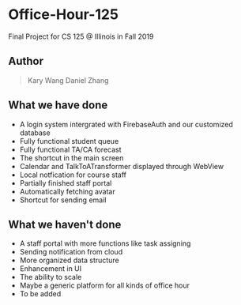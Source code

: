 # Office-Hour-125
Final Project for CS 125 @ Illinois in Fall 2019
## Author
> Kary Wang
> Daniel Zhang
## What we have done
+ A login system intergrated with FirebaseAuth and our customized database
+ Fully functional student queue
+ Fully functional TA/CA forecast
+ The shortcut in the main screen
+ Calendar and TalkToATransformer displayed through WebView
+ Local notfication for course staff
+ Partially finished staff portal
+ Automatically fetching avatar
+ Shortcut for sending email
## What we haven't done
+ A staff portal with more functions like task assigning
+ Sending notification from cloud
+ More organized data structure
+ Enhancement in UI
+ The ability to scale
+ Maybe a generic platform for all kinds of office hour
+ To be added
